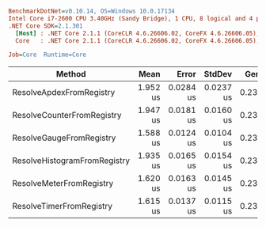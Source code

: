 ``` ini

BenchmarkDotNet=v0.10.14, OS=Windows 10.0.17134
Intel Core i7-2600 CPU 3.40GHz (Sandy Bridge), 1 CPU, 8 logical and 4 physical cores
.NET Core SDK=2.1.301
  [Host] : .NET Core 2.1.1 (CoreCLR 4.6.26606.02, CoreFX 4.6.26606.05), 64bit RyuJIT
  Core   : .NET Core 2.1.1 (CoreCLR 4.6.26606.02, CoreFX 4.6.26606.05), 64bit RyuJIT

Job=Core  Runtime=Core  

```
|                       Method |     Mean |     Error |    StdDev |  Gen 0 | Allocated |
|----------------------------- |---------:|----------:|----------:|-------:|----------:|
|     ResolveApdexFromRegistry | 1.952 us | 0.0284 us | 0.0237 us | 0.2327 |     984 B |
|   ResolveCounterFromRegistry | 1.947 us | 0.0181 us | 0.0160 us | 0.2327 |     984 B |
|     ResolveGaugeFromRegistry | 1.588 us | 0.0124 us | 0.0104 us | 0.2327 |     984 B |
| ResolveHistogramFromRegistry | 1.935 us | 0.0165 us | 0.0154 us | 0.2327 |     992 B |
|     ResolveMeterFromRegistry | 1.620 us | 0.0163 us | 0.0145 us | 0.2327 |     984 B |
|     ResolveTimerFromRegistry | 1.615 us | 0.0137 us | 0.0115 us | 0.2327 |     984 B |
